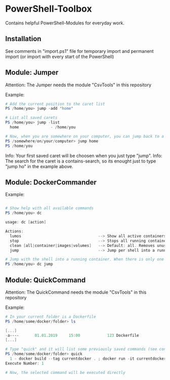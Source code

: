 # PowerShell-Toolbox

Contains helpful PowerShell-Modules for everyday work.

## Installation

See comments in "import.ps1" file for temporary import and permanent import (or import with every start of the PowerShell)


## Module: Jumper

Attention: The Jumper needs the module "CsvTools" in this repository

Example:

```powershell
# Add the current position to the caret list
PS /home/you> jump -add "home"

# List all saved carets
PS /home/you> jump -list
  home              - /home/you

# Now, when you are somewhere on your computer, you can jump back to a saved caret
PS /somewhere/on/your/computer> jump home
PS /home/you
```

Info: Your first saved caret will be choosen when you just type "jump".
Info: The search for the caret is a contains-search, so its enought just to type "jump ho" in the example above.


## Module: DockerCommander

Example:

```powershell

# Show help with all available commands
PS /home/you> dc

usage: dc [action]

Actions:
  lumos                                  --> Show all active containers and all images
  stop                                   --> Stops all running containers
  clean [all|container|images|volumes]   --> Default: all. Removes unused containers, images and volumes.
  jump                                   --> Jump per shell into a running container

# Jump with the shell into a running container. When there is only one container running, jump directly into it.
PS /home/you> dc jump

```


## Module: QuickCommand

Attention: The QuickCommand needs the module "CsvTools" in this repository

Example:

```powershell
# In your current folder is a Dockerfile
PS /home/some/docker/folder> ls

[...]
-a----       01.01.2019     15:00            123 Dockerfile
[...]

# Type "quick" and it will list some previously saved commands (see configurations.csv.EXAMPLE) to execute directly
PS /home/some/docker/folder> quick
  1 - docker build --tag currentdocker . ; docker run -it currentdocker
Execute Number: 1

# Now, the selected command will be executed directly


```


